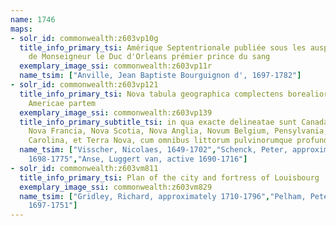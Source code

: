 ```yaml
---
name: 1746
maps:
- solr_id: commonwealth:z603vp10g
  title_info_primary_tsi: Amérique Septentrionale publiée sous les auspices
    de Monseigneur le Duc d'Orleans prémier prince du sang
  exemplary_image_ssi: commonwealth:z603vp11r
  name_tsim: ["Anville, Jean Baptiste Bourguignon d', 1697-1782"]
- solr_id: commonwealth:z603vp121
  title_info_primary_tsi: Nova tabula geographica complectens borealiorem
    Americae partem
  exemplary_image_ssi: commonwealth:z603vp139
  title_info_primary_subtitle_tsi: in qua exacte delineatae sunt Canada sive
    Nova Francia, Nova Scotia, Nova Anglia, Novum Belgium, Pensylvania, Virginia,
    Carolina, et Terra Nova, cum omnibus littorum pulvinorumque profunditatibus
  name_tsim: ["Visscher, Nicolaes, 1649-1702","Schenck, Peter, approximately
    1698-1775","Anse, Luggert van, active 1690-1716"]
- solr_id: commonwealth:z603vm811
  title_info_primary_tsi: Plan of the city and fortress of Louisbourg
  exemplary_image_ssi: commonwealth:z603vm829
  name_tsim: ["Gridley, Richard, approximately 1710-1796","Pelham, Peter,
    1697-1751"]
---
```

